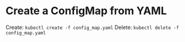 # Create a ConfigMap from YAML

Create: `kubectl create -f config_map.yaml`
Delete: `kubectl delete -f config_map.yaml`